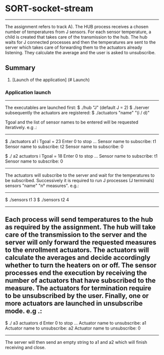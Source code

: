 # SORT-socket-stream
***
The assignment refers to track A).
The HUB process receives a chosen number of temperatures from J sensors. For each sensor temperature, a child is created that takes care of the transmission to the hub. The hub waits for J connected processes and then the temperatures are sent to the server which takes care of forwarding them to the actuators already listening. They calculate the average and the user is asked to unsubscribe.

## Summary
1. [Launch of the application] (# Launch)
### Application launch
***
The executables are launched first:
$ ./hub "J" (default J = 2)
$ ./server
subsequently the actuators are registered:
$ ./actuators "name" "(i / d)"

Tgoal and the list of sensor names to be entered will be requested iteratively. e.g .:

------------------------------------
$ ./actuators a1 i
Tgoal = 23
Enter 0 to stop ...
Sensor name to subscribe: t1
Sensor name to subscribe: t2
Sensor name to subscribe: 0

$ ./ a2 actuators i
Tgoal = 18
Enter 0 to stop ...
Sensor name to subscribe: t1
Sensor name to subscribe: 0

------------------------------------
The actuators will subscribe to the server and wait for the temperatures to be subscribed.
Successively it is required to run J processes (J terminals) sensors "name" "n° measures". e.g.:

------------------------------------
$ ./sensors t1 3
$ ./sensors t2 4

------------------------------------
Each process will send temperatures to the hub as required by the assignment. The hub will take care of the transmission to the server and the server will only forward the requested measures to the enrollment actuators.
The actuators will calculate the averages and decide accordingly whether to turn the heaters on or off.
The sensor processes end the execution by receiving the number of actuators that have subscribed to the measure. The actuators for termination require to be unsubscribed by the user.
Finally, one or more actuators are launched in unsubscribe mode. e.g .:
------------------------------------
$ ./ a3 actuators d
Enter 0 to stop ...
Actuator name to unsubscribe: a1
Actuator name to unsubscribe: a2
Actuator name to unsubscribe: 0

------------------------------------
The server will then send an empty string to a1 and a2 which will finish receiving and close.
